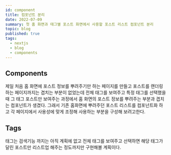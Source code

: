 ```yaml
---
id: component
title: 컴포넌트 분리
date: 2022-07-09
summary: 첫 홈 화면과 태그별 포스트 화면에서 사용할 포스트 리스트 컴포넌트 분리
topic: blog
published: true
tags:
  - nextjs
  - blog
  - components
---
```

## Components
제일 처음 홈 화면에 포스트 정보를 뿌려주기만 하는 페이지를 만들고 포스트를 랜더링 하는 페이지까지는 겹치는 부분이 없었는데 전체 태그를 보여주고 특정 태그를 선택했을 때 그 태그 포스트만 보여주는 과정에서 홈 화면의 포스트 정보를 뿌려주는 부분과 겹치는 컴포넌트가 생겼다. 그래서 기존 홈화면에 뿌려주던 포스트 리스트를 컴포넌트화 하고 각 페이지에서 사용성에 맞게 조정해 사용하는 부분을 구성해 보려고한다.

## Tags
태그는 검색기능 까지는 아직 계획에 없고 전체 태그를 보여주고 선택하면 해당 태그가 달린 포스트만 리스트업 해주는 정도까지만 구현해볼 계획이다.